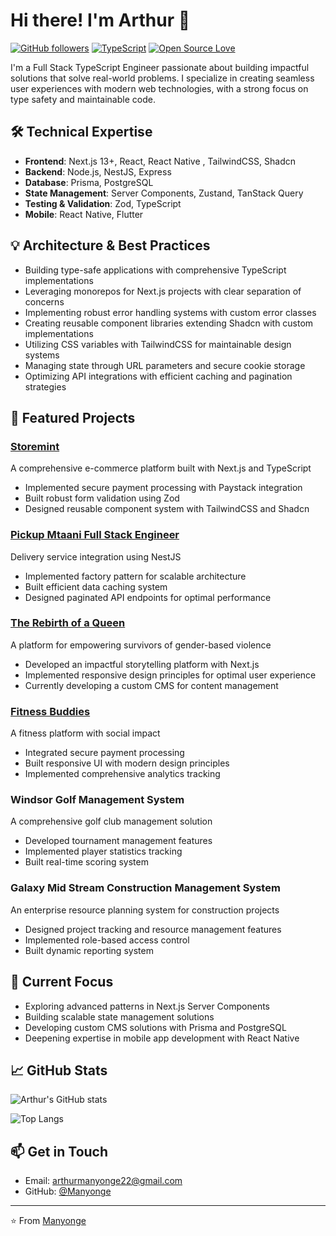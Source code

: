 # Hi there! I'm Arthur 👋

[![GitHub followers](https://img.shields.io/github/followers/Manyonge?label=Follow&style=social)](https://github.com/Manyonge)
[![TypeScript](https://img.shields.io/badge/TypeScript-Fan-blue)](https://www.typescriptlang.org/)
[![Open Source Love](https://badges.frapsoft.com/os/v2/open-source.svg?v=103)](https://github.com/Manyonge)

I'm a Full Stack TypeScript Engineer passionate about building impactful solutions that solve real-world problems. I specialize in creating seamless user experiences with modern web technologies, with a strong focus on type safety and maintainable code.

## 🛠 Technical Expertise

- **Frontend**: Next.js 13+, React, React Native , TailwindCSS, Shadcn
- **Backend**: Node.js, NestJS, Express
- **Database**: Prisma, PostgreSQL
- **State Management**: Server Components, Zustand, TanStack Query
- **Testing & Validation**: Zod, TypeScript
- **Mobile**: React Native, Flutter

## 💡 Architecture & Best Practices

- Building type-safe applications with comprehensive TypeScript implementations
- Leveraging monorepos for Next.js projects with clear separation of concerns
- Implementing robust error handling systems with custom error classes
- Creating reusable component libraries extending Shadcn with custom implementations
- Utilizing CSS variables with TailwindCSS for maintainable design systems
- Managing state through URL parameters and secure cookie storage
- Optimizing API integrations with efficient caching and pagination strategies

## 🚀 Featured Projects

### [Storemint](https://staging1.storemint.co.ke/)
A comprehensive e-commerce platform built with Next.js and TypeScript
- Implemented secure payment processing with Paystack integration
- Built robust form validation using Zod
- Designed reusable component system with TailwindCSS and Shadcn

### [Pickup Mtaani Full Stack Engineer](https://new.pickupmtaani.com/)
Delivery service integration using NestJS
- Implemented factory pattern for scalable architecture
- Built efficient data caching system
- Designed paginated API endpoints for optimal performance

### [The Rebirth of a Queen](https://www.therebirthofaqueen.org/)
A platform for empowering survivors of gender-based violence
- Developed an impactful storytelling platform with Next.js
- Implemented responsive design principles for optimal user experience
- Currently developing a custom CMS for content management

### [Fitness Buddies](https://fitnessbuddies.org/)
A fitness platform with social impact
- Integrated secure payment processing
- Built responsive UI with modern design principles
- Implemented comprehensive analytics tracking

### Windsor Golf Management System
A comprehensive golf club management solution
- Developed tournament management features
- Implemented player statistics tracking
- Built real-time scoring system

### Galaxy Mid Stream Construction Management System
An enterprise resource planning system for construction projects
- Designed project tracking and resource management features
- Implemented role-based access control
- Built dynamic reporting system

## 🎯 Current Focus

- Exploring advanced patterns in Next.js Server Components
- Building scalable state management solutions
- Developing custom CMS solutions with Prisma and PostgreSQL
- Deepening expertise in mobile app development with React Native

## 📈 GitHub Stats

![Arthur's GitHub stats](https://github-readme-stats.vercel.app/api?username=Manyonge&show_icons=true&theme=radical)

![Top Langs](https://github-readme-stats.vercel.app/api/top-langs/?username=Manyonge&layout=compact&theme=radical)

## 📫 Get in Touch

- Email: arthurmanyonge22@gmail.com
- GitHub: [@Manyonge](https://github.com/Manyonge)

---

⭐️ From [Manyonge](https://github.com/Manyonge)
